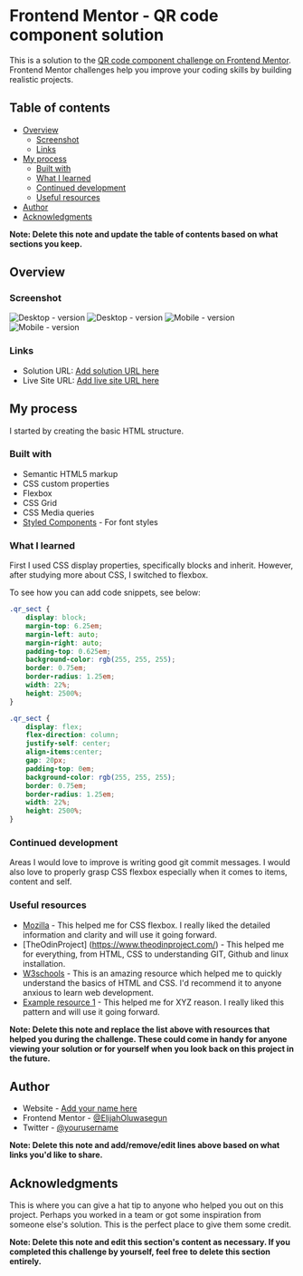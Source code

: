 # Frontend Mentor - QR code component solution

This is a solution to the [QR code component challenge on Frontend Mentor](https://www.frontendmentor.io/challenges/qr-code-component-iux_sIO_H). Frontend Mentor challenges help you improve your coding skills by building realistic projects. 

## Table of contents

- [Overview](#overview)
  - [Screenshot](#screenshot)
  - [Links](#links)
- [My process](#my-process)
  - [Built with](#built-with)
  - [What I learned](#what-i-learned)
  - [Continued development](#continued-development)
  - [Useful resources](#useful-resources)
- [Author](#author)
- [Acknowledgments](#acknowledgments)

**Note: Delete this note and update the table of contents based on what sections you keep.**

## Overview

### Screenshot

![Desktop - version](./images/desktop_screenshot_solution_frontend_mentor_qr_code_component.png)
![Desktop - version](./images/desktop_alternative_screenshot_solution_frontend_mentor_qr_code_component.png)
![Mobile - version](./images/mobile_screenshot_solution_frontend_mentor_qr_code_component.png)
![Mobile - version](./images/mobile_alternative_screenshot_solution_frontend_mentor_qr_code_component.png)


### Links

- Solution URL: [Add solution URL here](https://github.com/ElijahOluwasegun/qr-code-component-main)
- Live Site URL: [Add live site URL here](https://elijaholuwasegun.github.io/qr-code-component-main/)

## My process
I started by creating the basic HTML structure.
### Built with

- Semantic HTML5 markup
- CSS custom properties
- Flexbox
- CSS Grid
- CSS Media queries
- [Styled Components](https://fonts.google.com/) - For font styles



### What I learned

First I used CSS display properties, specifically blocks and inherit. However, after studying more about CSS, I switched to flexbox.

To see how you can add code snippets, see below:

```css
.qr_sect {
    display: block;
    margin-top: 6.25em;
    margin-left: auto;
    margin-right: auto;
    padding-top: 0.625em;
    background-color: rgb(255, 255, 255);
    border: 0.75em;
    border-radius: 1.25em;
    width: 22%;
    height: 2500%;
}
```
```css 
.qr_sect {
    display: flex;
    flex-direction: column;
    justify-self: center;
    align-items:center;
    gap: 20px;
    padding-top: 0em;
    background-color: rgb(255, 255, 255);
    border: 0.75em;
    border-radius: 1.25em;
    width: 22%;
    height: 2500%;
}
```

### Continued development

Areas I would love to improve is writing good git commit messages. I would also love to properly grasp CSS flexbox especially when it comes to items, content and self.


### Useful resources

- [Mozilla](https://developer.mozilla.org/en-US/) - This helped me for CSS flexbox. I really liked the detailed information and clarity and will use it going forward.
- [TheOdinProject] (https://www.theodinproject.com/) - This helped me for everything, from HTML, CSS to understanding GIT, Github and linux installation.
- [W3schools](https://www.w3schools.com/) - This is an amazing resource which helped me to quickly understand the basics of HTML and CSS. I'd recommend it to anyone anxious to learn web development.
- [Example resource 1](https://nekocalc.com/px-to-percentage-converter) - This helped me for XYZ reason. I really liked this pattern and will use it going forward.


**Note: Delete this note and replace the list above with resources that helped you during the challenge. These could come in handy for anyone viewing your solution or for yourself when you look back on this project in the future.**

## Author

- Website - [Add your name here](https://www.your-site.com)
- Frontend Mentor - [@ElijahOluwasegun](https://www.frontendmentor.io/profile/ElijahOluwasegun)
- Twitter - [@yourusername](https://www.twitter.com/yourusername)

**Note: Delete this note and add/remove/edit lines above based on what links you'd like to share.**

## Acknowledgments

This is where you can give a hat tip to anyone who helped you out on this project. Perhaps you worked in a team or got some inspiration from someone else's solution. This is the perfect place to give them some credit.

**Note: Delete this note and edit this section's content as necessary. If you completed this challenge by yourself, feel free to delete this section entirely.**
